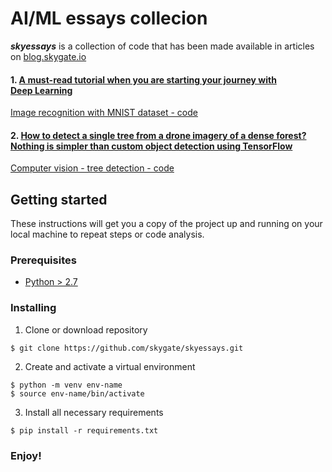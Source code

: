 # AI/ML essays collecion

***skyessays*** is a collection of code that has been made available in articles on [blog.skygate.io](https://blog.skygate.io)
#### 1. [A must-read tutorial when you are starting your journey with Deep Learning](https://blog.skygate.io/a-must-read-tutorial-when-you-are-starting-your-journey-with-deep-learning-5fa4da071510)
[Image recognition with MNIST dataset - code](https://github.com/skygate/skyessays/tree/master/mnist_analysis)

#### 2. [How to detect a single tree from a drone imagery of a dense forest? Nothing is simpler than custom object detection using TensorFlow](https://blog.skygate.io/how-to-detect-a-single-tree-from-a-drone-imagery-of-a-dense-forest-de190f64cdb7)
[Computer vision - tree detection - code](https://github.com/skygate/skyessays/tree/master/tree_detection)

## Getting started

These instructions will get you a copy of the project up and running on your local machine to repeat steps or code analysis.

### Prerequisites

- [Python > 2.7](https://www.python.org/downloads/)

### Installing

1. Clone or download repository
```
$ git clone https://github.com/skygate/skyessays.git
```

2. Create and activate a virtual environment
 
```
$ python -m venv env-name
$ source env-name/bin/activate
```

3. Install all necessary requirements
```
$ pip install -r requirements.txt
```

### Enjoy!



